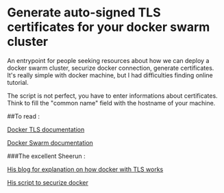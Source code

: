 # Generate auto-signed TLS certificates for your docker swarm cluster

An entrypoint for people seeking resources about how we can deploy a docker swarm cluster, securize docker connection, generate certificates.
It's really simple with docker machine, but I had difficulties finding online tutorial.

The script is not perfect, you have to enter informations about certificates.
Think to fill the "common name" field with the hostname of your machine.

##To read : 

[Docker TLS documentation](http://docs.docker.com/engine/articles/https/)

[Docker Swarm documentation](https://docs.docker.com/swarm/)

###The excellent Sheerun :

[His blog for explanation on how docker with TLS works](http://sheerun.net/2014/05/17/remote-access-to-docker-with-tls/)

[His script to securize docker](https://gist.github.com/sheerun/ccdeff92ea1668f3c75f)
